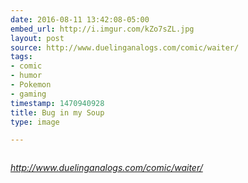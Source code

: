 ```yaml
---
date: 2016-08-11 13:42:08-05:00
embed_url: http://i.imgur.com/kZo7sZL.jpg
layout: post
source: http://www.duelinganalogs.com/comic/waiter/
tags:
- comic
- humor
- Pokemon
- gaming
timestamp: 1470940928
title: Bug in my Soup
type: image

---
```

<img src="http://i.imgur.com/kZo7sZL.jpg" alt="" />

<cite>http://www.duelinganalogs.com/comic/waiter/</cite>

